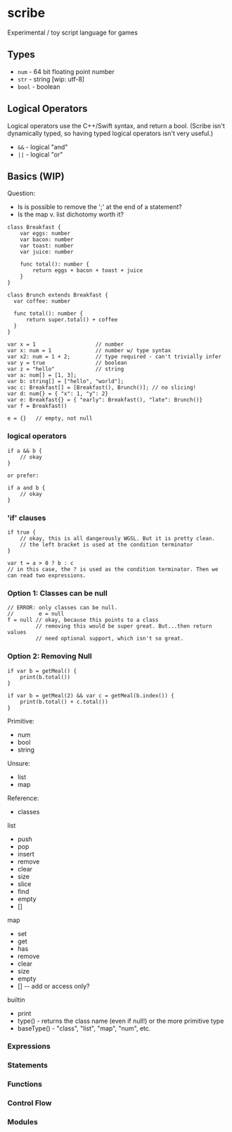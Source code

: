 # scribe

Experimental / toy script language for games

## Types

* `num` - 64 bit floating point number
* `str` - string [wip: utf-8]
* `bool` - boolean

## Logical Operators

Logical operators use the C++/Swift syntax, and return
a bool. (Scribe isn't dynamically typed, so having typed
logical operators isn't very useful.)

* `&&` - logical "and"
* `||` - logical "or"

## Basics (WIP)

Question:

* Is is possible to remove the ';' at the end of a statement?
* Is the map v. list dichotomy worth it?

```
class Breakfast {
    var eggs: number
    var bacon: number
    var toast: number
    var juice: number

    func total(): number {
        return eggs + bacon + toast + juice
    }
}

class Brunch extends Breakfast {
  var coffee: number

  func total(): number {
      return super.total() + coffee
  }
}

var x = 1                   // number
var x: num = 1              // number w/ type syntax
var x2: num = 1 + 2;        // type required - can't trivially infer
var y = true                // boolean
var z = "hello"             // string
var a: num[] = [1, 3];
var b: string[] = ["hello", "world"];
vac c: Breakfast[] = [Breakfast(), Brunch()]; // no slicing!
var d: num{} = { "x": 1, "y": 2}
var e: Breakfast{} = { "early": Breakfast(), "late": Brunch()}
var f = Breakfast()

e = {}   // empty, not null
```

### logical operators

```
if a && b {
	// okay
}

or prefer:

if a and b {
	// okay
}
```

### 'if' clauses

```
if true {
    // okay, this is all dangerously WGSL. But it is pretty clean.
    // the left bracket is used at the condition terminator
}

var t = a > 0 ? b : c
// in this case, the ? is used as the condition terminator. Then we can read two expressions.
```

### Option 1: Classes can be null

```
// ERROR: only classes can be null.
//        e = null
f = null // okay, because this points to a class
         // removing this would be super great. But...then return values
         // need optional support, which isn't so great.
```

### Option 2: Removing Null

```
if var b = getMeal() {
    print(b.total())
}

if var b = getMeal(2) && var c = getMeal(b.index()) {
    print(b.total() + c.total())
}
```

Primitive:

* num
* bool
* string

Unsure:

* list
* map

Reference:

* classes

list

* push
* pop
* insert
* remove
* clear
* size
* slice
* find
* empty
* []

map

* set
* get
* has
* remove
* clear
* size
* empty
* [] -- add or access only?

builtin

* print
* type() - returns the class name (even if null!) or the more primitive type
* baseType() - "class", "list", "map", "num", etc.

### Expressions

### Statements

### Functions

### Control Flow

### Modules

